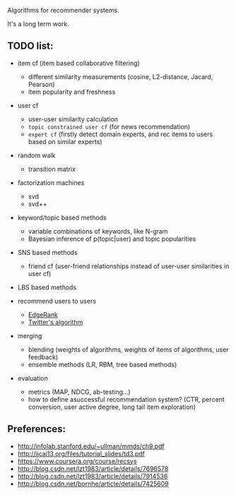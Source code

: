 Algorithms for recommender systems.

It's a long term work.

## TODO list:

* item cf (item based collaborative filtering)
    *  different similarity measurements (cosine, L2-distance, Jacard, Pearson)
    *  item popularity and freshness

* user cf
    *  user-user similarity calculation
    *  `topic constrained user cf`  (for news recommendation)
    *  `expert cf` (firstly detect domain experts, and rec items to users based on similar experts) 

* random walk
    *  transition matrix

* factorization machines
    *  svd
    *  svd++

* keyword/topic based methods
    *  variable combinations of keywords, like N-gram
    *  Bayesian inference of p(topic|user) and topic popularities

* SNS based methods

    *  friend cf (user-friend relationships instead of user-user similarities in user cf)

* LBS based methods

* recommend users to users
    *  [EdgeRank](http://edgerank.net/)
    *  [Twitter's algorithm](http://blog.csdn.net/lzt1983/article/details/8755149)

* merging
    *  blending (weights of algorithms, weights of items of algorithms, user feedback)
    *  ensemble methods (LR, RBM, tree based methods)

* evaluation
    *  metrics (MAP, NDCG, ab-testing...)
    *  how to define asuccessful recommendation system? (CTR, percent conversion, user active degree, long tail item exploration) 


## Preferences:

* http://infolab.stanford.edu/~ullman/mmds/ch9.pdf
* http://ijcai13.org/files/tutorial_slides/td3.pdf
* https://www.coursera.org/course/recsys
* http://blog.csdn.net/lzt1983/article/details/7696578
* http://blog.csdn.net/lzt1983/article/details/7914536
* http://blog.csdn.net/bornhe/article/details/7425609
